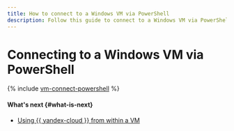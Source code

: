 ```yaml
---
title: How to connect to a Windows VM via PowerShell
description: Follow this guide to connect to a Windows VM via PowerShell.
---
```


# Connecting to a Windows VM via PowerShell

{% include [vm-connect-powershell](../../../_includes/compute/vm-connect-powershell.md) %}

#### What's next {#what-is-next}

* [Using {{ yandex-cloud }} from within a VM](auth-inside-vm.md)